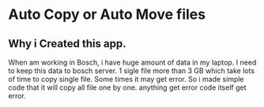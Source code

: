 # Auto Copy or Auto Move files

## Why i Created this app.

When am working in Bosch, i have huge amount of data in my laptop.
I need to keep this data to bosch server.
1 sigle file more than 3 GB which take lots of time to copy single file.
Some times it may get error.
So i made simple code that it will copy all file one by one.
anything get error code itself get error.
